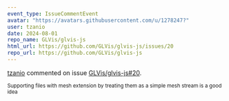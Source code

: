 ```yaml
---
event_type: IssueCommentEvent
avatar: "https://avatars.githubusercontent.com/u/1278247?"
user: tzanio
date: 2024-08-01
repo_name: GLVis/glvis-js
html_url: https://github.com/GLVis/glvis-js/issues/20
repo_url: https://github.com/GLVis/glvis-js
---
```


<a href='https://github.com/tzanio' target='_blank'>tzanio</a> commented on issue <a href='https://github.com/GLVis/glvis-js/issues/20' target='_blank'>GLVis/glvis-js#20</a>.

<small>Supporting files with mesh extension by treating them as a simple mesh stream is a good idea 